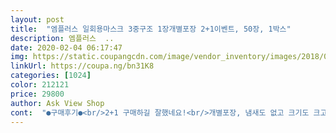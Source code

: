 ```yaml
---
layout: post 
title:  "엠플러스 일회용마스크 3중구조 1장개별포장 2+1이벤트, 50장, 1박스" 
description: 엠플러스  ..
date: 2020-02-04 06:17:47 
img: https://static.coupangcdn.com/image/vendor_inventory/images/2018/01/09/14/7/4d3e23da-c882-48f8-bddc-2ddc8a449b37.jpg 
linkUrl: https://coupa.ng/bn31K8 
categories: [1024] 
color: 212121 
price: 29800 
author: Ask View Shop 
cont:  "●구매후기●<br/>2+1 구매하길 잘했네요!<br/>개별포장, 냄새도 없고 크기도 크고, 두께도 두껍네요!<br/>냄새날까 걱정했는데 아주 잘샀어요!<br/>솔직히 좀 마음에 안들어요... <br/> 3중인데 되게 얇게 느껴지구요... <br/>가격대비 나쁘지는 않으나, 재구매 의사는 전혀 없습니다.<br/><br/>얼굴이 작은 편인데 마스크가 잘 맞아요.<br/> 살짝 냄새가 나서 별하나 뗍니다<br/>" 
---
```

